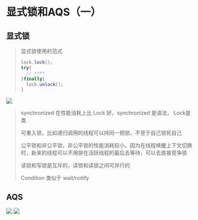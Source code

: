 # 显式锁和AQS（一）

## 显式锁


> 显式锁使用的范式
>
> ~~~java
> lock.lock();
> try{
>   // ****
> }finally{
>   lock.unlock();
> }
> ~~~

<img src="/images/java/thread/微信图片_20200920170353.png"/>



> synchronized 在性能消耗上比 Lock 好，synchronized 是语法， Lock是类
>
> 可重入锁，比如递归调用的线程可以持同一把锁，不至于自己锁死自己
>
> 公平锁和非公平锁，非公平锁的性能消耗较小，因为在线程唤醒上下文切换时，新来的线程可以不用排在活跃线程的最后去等待，可以去直接竞争锁
>
> 读锁和写锁是互斥的，读锁和读锁之间可并行的
>
> Condition 类似于 wait/notify



## AQS

<img src="/images/java/thread/微信图片_20200921173429.png">

<img src="/images/java/thread/微信图片_20200921172931.png"/>